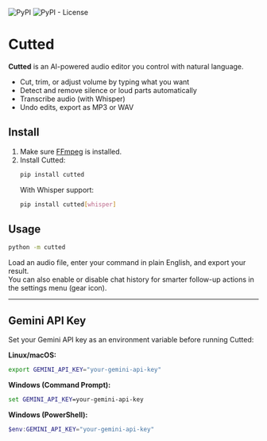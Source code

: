 ![PyPI](https://img.shields.io/pypi/v/cutted?color=blue)
![PyPI - License](https://img.shields.io/pypi/l/lyriks-video)

# Cutted

**Cutted** is an AI-powered audio editor you control with natural language.

- Cut, trim, or adjust volume by typing what you want
- Detect and remove silence or loud parts automatically
- Transcribe audio (with Whisper)
- Undo edits, export as MP3 or WAV

## Install

1. Make sure [FFmpeg](https://ffmpeg.org/) is installed.
2. Install Cutted:
   ```bash
   pip install cutted
   ```
   With Whisper support:
   ```bash
   pip install cutted[whisper]
   ```

## Usage

```bash
python -m cutted
```
Load an audio file, enter your command in plain English, and export your result.  
You can also enable or disable chat history for smarter follow-up actions in the settings menu (gear icon).

---

## Gemini API Key

Set your Gemini API key as an environment variable before running Cutted:

**Linux/macOS:**
```bash
export GEMINI_API_KEY="your-gemini-api-key"
```

**Windows (Command Prompt):**
```cmd
set GEMINI_API_KEY=your-gemini-api-key
```

**Windows (PowerShell):**
```powershell
$env:GEMINI_API_KEY="your-gemini-api-key"
```